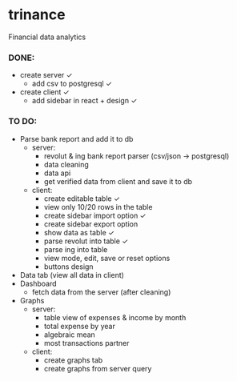 # trinance
Financial data analytics
### DONE:
* create server &check;
    * add csv to postgresql &check;
* create client &check;
    * add sidebar in react + design &check;
### TO DO:
* Parse bank report and add it to db
    * server:
        * revolut & ing bank report parser (csv/json -> postgresql)
        * data cleaning
        * data api
        * get verified data from client and save it to db
    * client:
        * create editable table &check;
        * view only 10/20 rows in the table
        * create sidebar import option &check;
        * create sidebar export option
        * show data as table &check;
        * parse revolut into table &check;
        * parse ing into table
        * view mode, edit, save or reset options
        * buttons design
* Data tab (view all data in client)
* Dashboard
    * fetch data from the server (after cleaning)
* Graphs
    * server:
        * table view of expenses & income by month
        * total expense by year
        * algebraic mean
        * most transactions partner
    * client:
        * create graphs tab
        * create graphs from server query